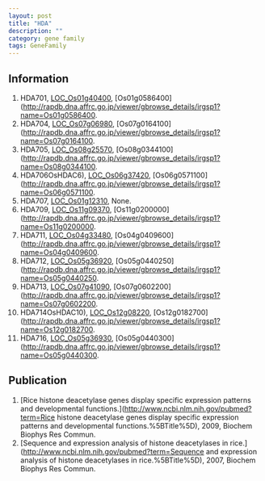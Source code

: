 ```yaml
---
layout: post
title: "HDA"
description: ""
category: gene family
tags: GeneFamily
---
```


## Information
1. HDA701, [LOC_Os01g40400](http://rice.plantbiology.msu.edu/cgi-bin/ORF_infopage.cgi?orf=LOC_Os01g40400), [Os01g0586400](http://rapdb.dna.affrc.go.jp/viewer/gbrowse_details/irgsp1?name=Os01g0586400.
2. HDA704, [LOC_Os07g06980](http://rice.plantbiology.msu.edu/cgi-bin/ORF_infopage.cgi?orf=LOC_Os07g06980), [Os07g0164100](http://rapdb.dna.affrc.go.jp/viewer/gbrowse_details/irgsp1?name=Os07g0164100.
3. HDA705, [LOC_Os08g25570](http://rice.plantbiology.msu.edu/cgi-bin/ORF_infopage.cgi?orf=LOC_Os08g25570), [Os08g0344100](http://rapdb.dna.affrc.go.jp/viewer/gbrowse_details/irgsp1?name=Os08g0344100.
4. HDA706OsHDAC6), [LOC_Os06g37420](http://rice.plantbiology.msu.edu/cgi-bin/ORF_infopage.cgi?orf=LOC_Os06g37420), [Os06g0571100](http://rapdb.dna.affrc.go.jp/viewer/gbrowse_details/irgsp1?name=Os06g0571100.
5. HDA707, [LOC_Os01g12310](http://rice.plantbiology.msu.edu/cgi-bin/ORF_infopage.cgi?orf=LOC_Os01g12310), None.
6. HDA709, [LOC_Os11g09370](http://rice.plantbiology.msu.edu/cgi-bin/ORF_infopage.cgi?orf=LOC_Os11g09370), [Os11g0200000](http://rapdb.dna.affrc.go.jp/viewer/gbrowse_details/irgsp1?name=Os11g0200000.
7. HDA711, [LOC_Os04g33480](http://rice.plantbiology.msu.edu/cgi-bin/ORF_infopage.cgi?orf=LOC_Os04g33480), [Os04g0409600](http://rapdb.dna.affrc.go.jp/viewer/gbrowse_details/irgsp1?name=Os04g0409600.
8. HDA712, [LOC_Os05g36920](http://rice.plantbiology.msu.edu/cgi-bin/ORF_infopage.cgi?orf=LOC_Os05g36920), [Os05g0440250](http://rapdb.dna.affrc.go.jp/viewer/gbrowse_details/irgsp1?name=Os05g0440250.
9. HDA713, [LOC_Os07g41090](http://rice.plantbiology.msu.edu/cgi-bin/ORF_infopage.cgi?orf=LOC_Os07g41090), [Os07g0602200](http://rapdb.dna.affrc.go.jp/viewer/gbrowse_details/irgsp1?name=Os07g0602200.
10. HDA714OsHDAC10), [LOC_Os12g08220](http://rice.plantbiology.msu.edu/cgi-bin/ORF_infopage.cgi?orf=LOC_Os12g08220), [Os12g0182700](http://rapdb.dna.affrc.go.jp/viewer/gbrowse_details/irgsp1?name=Os12g0182700.
11. HDA716, [LOC_Os05g36930](http://rice.plantbiology.msu.edu/cgi-bin/ORF_infopage.cgi?orf=LOC_Os05g36930), [Os05g0440300](http://rapdb.dna.affrc.go.jp/viewer/gbrowse_details/irgsp1?name=Os05g0440300.

## Publication
1. [Rice histone deacetylase genes display specific expression patterns and developmental functions.](http://www.ncbi.nlm.nih.gov/pubmed?term=Rice histone deacetylase genes display specific expression patterns and developmental functions.%5BTitle%5D), 2009, Biochem Biophys Res Commun.
2. [Sequence and expression analysis of histone deacetylases in rice.](http://www.ncbi.nlm.nih.gov/pubmed?term=Sequence and expression analysis of histone deacetylases in rice.%5BTitle%5D), 2007, Biochem Biophys Res Commun.


